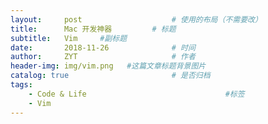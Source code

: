 ```yaml
---
layout:     post                    # 使用的布局（不需要改）
title:      Mac 开发神器         # 标题 
subtitle:   Vim     #副标题
date:       2018-11-26              # 时间
author:     ZYT                     # 作者
header-img: img/vim.png   #这篇文章标题背景图片
catalog: true                       # 是否归档
tags:
    - Code & Life                               #标签
    - Vim 
---
```



